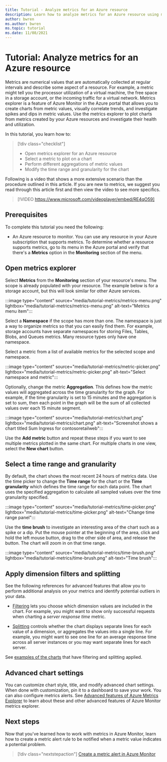 ```yaml
---
title: Tutorial - Analyze metrics for an Azure resource
description: Learn how to analyze metrics for an Azure resource using metrics explorer in Azure Monitor
author: bwren
ms.author: bwren
ms.topic: tutorial
ms.date: 11/08/2021
---
```


# Tutorial: Analyze metrics for an Azure resource
Metrics are numerical values that are automatically collected at regular intervals and describe some aspect of a resource. For example, a metric might tell you the processor utilization of a virtual machine, the free space in a storage account, or the incoming traffic for a virtual network. Metrics explorer is a feature of Azure Monitor in the Azure portal that allows you to create charts from metric values, visually correlate trends, and investigate spikes and dips in metric values. Use the metrics explorer to plot charts from metrics created by your Azure resources and investigate their health and utilization. 

In this tutorial, you learn how to:

> [!div class="checklist"]
> * Open metrics explorer for an Azure resource
> * Select a metric to plot on a chart
> * Perform different aggregations of metric values
> * Modify the time range and granularity for the chart


Following is a video that shows a more extensive scenario than the procedure outlined in this article. If you are new to metrics, we suggest you read through this article first and then view the video to see more specifics. 

> [!VIDEO https://www.microsoft.com/videoplayer/embed/RE4qO59]

## Prerequisites
To complete this tutorial you need the following: 

- An Azure resource to monitor. You can use any resource in your Azure subscription that supports metrics. To determine whether a resource supports metrics, go to its menu in the Azure portal and verify that there's a **Metrics** option in the **Monitoring** section of the menu.


## Open metrics explorer 
Select **Metrics** from the **Monitoring** section of your resource's menu. The scope is already populated with your resource. The example below is for a storage account, but this will look similar for other Azure services.

:::image type="content" source="media/tutorial-metrics/metrics-menu.png" lightbox="media/tutorial-metrics/metrics-menu.png" alt-text="Metrics menu item":::

Select a **Namespace** if the scope has more than one. The namespace is just a way to organize metrics so that you can easily find them. For example, storage accounts have separate namespaces for storing Files, Tables, Blobs, and Queues metrics. Many resource types only have one namespace.

Select a metric from a list of available metrics for the selected scope and namespace.

:::image type="content" source="media/tutorial-metrics/metric-picker.png" lightbox="media/tutorial-metrics/metric-picker.png" alt-text="Select namespace and metric":::

Optionally, change the metric **Aggregation**. This defines how the metric values will aggregated across the time granularity for the graph. For example, if the time granularity is set to 15 minutes and the aggregation is set to sum, then each point in the graph will be the sum of all collected values over each 15 minute segment.

:::image type="content" source="media/tutorial-metrics/chart.png" lightbox="media/tutorial-metrics/chart.png" alt-text="Screenshot shows a chart titled Sum Ingress for contosoretailweb":::


Use the **Add metric** button and repeat these steps if you want to see multiple metrics plotted in the same chart. For multiple charts in one view, select the **New chart** button.

## Select a time range and granularity

By default, the chart shows the most recent 24 hours of metrics data. Use the time picker to change the **Time range** for the chart or the **Time granularity** which defines the time range for each data point. The chart uses the specified aggregation to calculate all sampled values over the time granularity specified.

:::image type="content" source="media/tutorial-metrics/time-picker.png" lightbox="media/tutorial-metrics/time-picker.png" alt-text="Change time range panel":::

Use the **time brush** to investigate an interesting area of the chart such as a spike or a dip. Put the mouse pointer at the beginning of the area, click and hold the left mouse button, drag to the other side of area, and release the button. The chart will zoom in on that time range. 

:::image type="content" source="media/tutorial-metrics/time-brush.png" lightbox="media/tutorial-metrics/time-brush.png" alt-text="Time brush":::

## Apply dimension filters and splitting
See the following references for advanced features that allow you to perform additional analysis on your metrics and identify potential outliers in your data.

- [Filtering](../essentials/metrics-charts.md#filters) lets you choose which dimension values are included in the chart. For example, you might want to show only successful requests when charting a *server response time* metric. 

- [Splitting](../essentials/metrics-charts.md#apply-splitting) controls whether the chart displays separate lines for each value of a dimension, or aggregates the values into a single line. For example, you might want to see one line for an average response time across all server instances or you may want separate lines for each server. 

See [examples of the charts](../essentials/metric-chart-samples.md) that have filtering and splitting applied.

## Advanced chart settings

You can customize chart style, title, and modify advanced chart settings. When done with customization, pin it to a dashboard to save your work. You can also configure metrics alerts. See [Advanced features of Azure Metrics Explorer](../essentials/metrics-charts.md#locking-the-range-of-the-y-axis) to learn about these and other advanced features of Azure Monitor metrics explorer.


## Next steps
Now that you've learned how to work with metrics in Azure Monitor, learn how to create a metric alert rule to be notified when a metric value indicates a potential problem.

> [!div class="nextstepaction"]
> [Create a metric alert in Azure Monitor](../alerts/tutorial-metric-alert.md)

